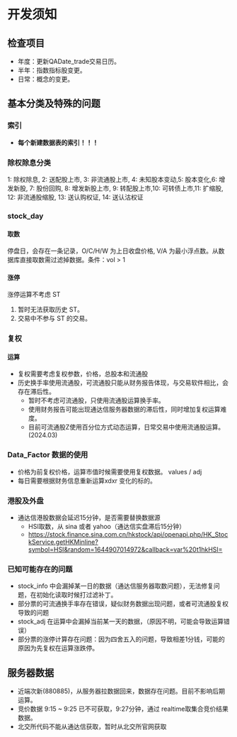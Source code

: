 # 开发须知

## 检查项目

- 年度：更新QADate_trade交易日历。
- 半年：指数指标股变更。
- 日常：概念的变更。

## 基本分类及特殊的问题

### 索引

- **每个新建数据表的索引！！！**

### 除权除息分类

1: 除权除息, 2: 送配股上市, 3: 非流通股上市, 4: 未知股本变动,5: 股本变化,6: 增发新股, 7: 股份回购, 8: 增发新股上市, 9: 转配股上市,10: 可转债上市,11: 扩缩股, 12: 非流通股缩股, 13: 送认购权证, 14: 送认沽权证

### stock_day

#### 取数

停盘日，会存在一条记录，O/C/H/W 为上日收盘价格, V/A 为最小浮点数。从数据库直接取数需过滤掉数据。条件：vol > 1

#### 涨停

涨停运算不考虑 ST

1. 暂时无法获取历史 ST。
2. 交易中不参与 ST 的交易。

### 复权

#### 运算

- 复权需要考虑复权参数，价格，总股本和流通股
- 历史换手率使用流通股，可流通股只能从财务报告体现，与交易软件相比，会存在滞后性。
  - 暂时不考虑可流通股，只使用流通股运算换手率。
  - 使用财务报告可能出现通达信服务器数据的滞后性，同时增加复权运算难度。
  - 目前可流通股Z使用百分位方式动态运算，日常交易中使用流通股运算。(2024.03)

### Data_Factor 数据的使用

- 价格为前复权价格，运算市值时候需要使用复权数据。 values / adj
- 每日需要根据财务信息重新运算xdxr 变化的标的。

### 港股及外盘

- 通达信港股数据会延迟15分钟，是否需要替换数据源
  - HSI取数，从 sina 或者 yahoo（通达信实盘滞后15分钟）
  -  https://stock.finance.sina.com.cn/hkstock/api/openapi.php/HK_StockService.getHKMinline?symbol=HSI&random=1644907014972&callback=var%20t1hkHSI=

### 已知可能存在的问题

- stock_info 中会漏掉某一日的数据（通达信服务器取数问题），无法修复问题，在初始化读取时候打过滤补丁。
- 部分票的可流通换手率存在错误，疑似财务数据出现问题，或者可流通股复权导致的问题
- stock_adj 在运算中会漏掉当前某一天的数据，（原因不明，可能会导致运算错误）
- 部分票的涨停计算存在问题：因为四舍五入的问题，导致相差1分钱，可能的原因为先复权在运算涨跌停。

## 服务器数据

- 近端次新(880885)，从服务器拉数据回来，数据存在问题。目前不影响后期运算。
- 竞价数据 9:15 ~ 9:25 已不可获取，9:27分钟，通过 realtime取集合竞价结果数据。
- 北交所代码不能从通达信获取，暂时从北交所官网获取